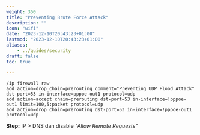 ```yaml
---
weight: 350
title: "Preventing Brute Force Attack"
description: ""
icon: "wifi"
date: "2023-12-10T20:43:23+01:00"
lastmod: "2023-12-10T20:43:23+01:00"
aliases:
    - ../guides/security
draft: false
toc: true

---
```


```
/ip firewall raw
add action=drop chain=prerouting comment="Preventing UDP Flood Attack" dst-port=53 in-interface=pppoe-out1 protocol=udp
add action=accept chain=prerouting dst-port=53 in-interface=!pppoe-out1 limit=100,5:packet protocol=udp
add action=drop chain=prerouting dst-port=53 in-interface=!pppoe-out1 protocol=udp
```

**Step:** IP > DNS dan disable *"Allow Remote Requests"*
